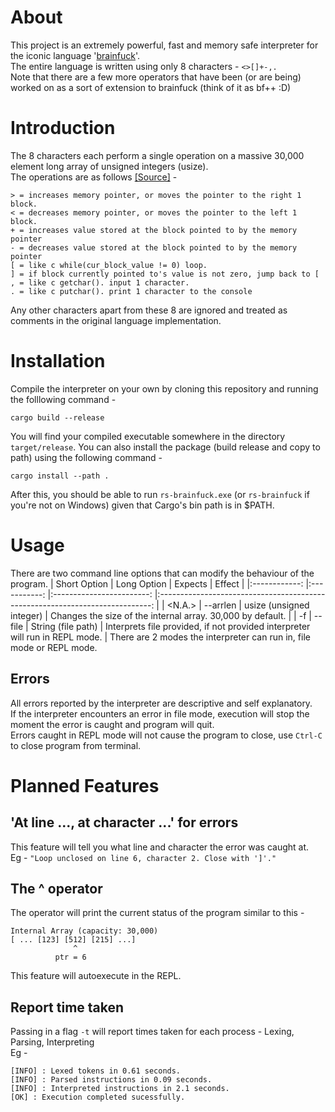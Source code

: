 # About
This project is an extremely powerful, fast and memory safe interpreter for the iconic language '[brainfuck](https://esolangs.org/wiki/Brainfuck)'.  
The entire language is written using only 8 characters - `<>[]+-,.`  
Note that there are a few more operators that have been (or are being) worked on as a sort of extension to brainfuck (think of it as bf++ :D)

# Introduction
The 8 characters each perform a single operation on a massive 30,000 element long array of unsigned integers (usize).  
The operations are as follows [[Source]](https://gist.github.com/roachhd/dce54bec8ba55fb17d3a) - 
```brainfuck
> = increases memory pointer, or moves the pointer to the right 1 block.
< = decreases memory pointer, or moves the pointer to the left 1 block.
+ = increases value stored at the block pointed to by the memory pointer
- = decreases value stored at the block pointed to by the memory pointer
[ = like c while(cur_block_value != 0) loop.
] = if block currently pointed to's value is not zero, jump back to [
, = like c getchar(). input 1 character.
. = like c putchar(). print 1 character to the console
```
Any other characters apart from these 8 are ignored and treated as comments in the original language implementation.

# Installation
Compile the interpreter on your own by cloning this repository and running the folllowing command -
```
cargo build --release
```
You will find your compiled executable somewhere in the directory `target/release`.
You can also install the package (build release and copy to path) using the following command -
```
cargo install --path .
```
After this, you should be able to run `rs-brainfuck.exe` (or `rs-brainfuck` if you're not on Windows) given that Cargo's bin path is in $PATH.

# Usage
There are two command line options that can modify the behaviour of the program.
| Short Option 	| Long Option 	|          Expects         	|                                    Effect                                    	|
|:------------:	|:-----------:	|:------------------------:	|:----------------------------------------------------------------------------:	|
|    <N.A.>    	|   --arrlen  	| usize (unsigned integer) 	|          Changes the size of the internal array. 30,000 by default.          	|
|      -f      	|    --file   	|    String (file path)    	| Interprets file provided, if not provided interpreter will run in REPL mode. 	|
There are 2 modes the interpreter can run in, file mode or REPL mode.

## Errors
All errors reported by the interpreter are descriptive and self explanatory.  
If the interpreter encounters an error in file mode, execution will stop the moment the error is caught and program will quit.  
Errors caught in REPL mode will not cause the program to close, use `Ctrl-C` to close program from terminal.

# Planned Features
## 'At line ..., at character ...' for errors
This feature will tell you what line and character the error was caught at.  
Eg - `"Loop unclosed on line 6, character 2. Close with ']'."`

## The ^ operator
The operator will print the current status of the program similar to this -
```
Internal Array (capacity: 30,000)
[ ... [123] [512] [215] ...]
              ^
          ptr = 6
```
This feature will autoexecute in the REPL.

## Report time taken
Passing in a flag `-t` will report times taken for each process - Lexing, Parsing, Interpreting  
Eg -
```
[INFO] : Lexed tokens in 0.61 seconds.
[INFO] : Parsed instructions in 0.09 seconds.
[INFO] : Interpreted instructions in 2.1 seconds.
[OK] : Execution completed sucessfully.
```

